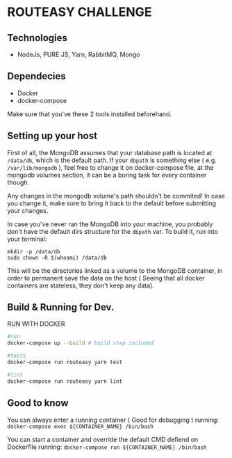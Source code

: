 ROUTEASY CHALLENGE
=========


## Technologies

* NodeJs, PURE JS, Yarn, RabbitMQ, Mongo

## Dependecies

- Docker
- docker-compose

Make sure that you've these 2 tools installed beforehand.

## Setting up your host

First of all, the MongoDB assumes that your database path is located at `/data/db`, which is the default path. If your `dbpath` is something else ( e.g. `/var/lib/mongodb` ), feel free to change it on docker-compose file, at the mongodb volumes section, it can be a boring task for every container though. 

Any changes in the mongodb volume's path shouldn't be commited! In case you change it, make sure to bring it back to the default before submitting your changes.

In case you've never ran the MongoDB into your machine, you probably don't have the default dirs structure for the `dbpath` var. To build it, run into your terminal:

```
mkdir -p /data/db
sudo chown -R $(whoami) /data/db
```

This will be the directories linked as a volume to the MongoDB container, in order to permanent save the data on the host ( Seeing that all docker containers are stateless, they don't keep any data).

## Build & Running for Dev.

RUN WITH DOCKER

```bash
#run
docker-compose up --build # build step included

#tests
docker-compose run routeasy yarn test

#lint
docker-compose run routeasy yarn lint
```

## Good to know

You can always enter a running container ( Good for debugging ) running: `docker-compose exec ${CONTAINER_NAME} /bin/bash`

You can start a container and override the default CMD defiend on Dockerfile running: `docker-compose run ${CONTAINER_NAME} /bin/bash`
